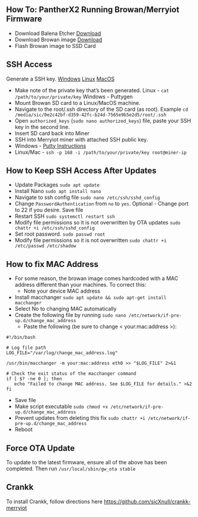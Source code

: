 ## How To: PantherX2 Running Browan/Merryiot Firmware

 - Download Balena Etcher
   [Download](https://etcher.balena.io/#download-etcher)
 - Download Browan image  [Download](https://github.com/sicXnull/pantherx2_merryiot/releases/tag/1.0)
 - Flash Browan image to SSD Card

## SSH Access

Generate a SSH key. 
[Windows](https://www.techtarget.com/searchsecurity/tutorial/How-to-use-PuTTY-for-SSH-key-based-authentication) 
[Linux](https://docs.oracle.com/en/cloud/cloud-at-customer/occ-get-started/generate-ssh-key-pair.html#GUID-8B9E7FCB-CEA3-4FB3-BF1A-FD3406A2432F) 
[MacOS](https://docs.tritondatacenter.com/public-cloud/getting-started/ssh-keys/generating-an-ssh-key-manually/manually-generating-your-ssh-key-in-mac-os-x) 

- Make note of the private key that’s been generated. Linux - `cat /path/to/your/private/key` Windows - Puttygen 
- Mount Browan SD card to a Linux/MacOS machine. 
- Navigate to the root/.ssh directory of the SD card (as root). Example `cd /media/sic/0e2c42bf-d359-42fc-b24d-7565e9b5e2d5/root/.ssh`
- Open `authorized_keys` (`sudo nano authorized_keys`) file, paste your SSH key in the second line. 
- Insert SD card back into Miner
- SSH into Merryiot miner with attached SSH public key. 
- Windows - [Putty Instructions](https://www.techtarget.com/searchsecurity/tutorial/How-to-use-PuTTY-for-SSH-key-based-authentication) 
- Linux/Mac - `ssh -p 168 -i /path/to/your/private/key root@miner-ip`


## How to Keep SSH Access After Updates

- Update Packages `sudo apt update` 
- Install Nano `sudo apt install nano`
- Navigate to ssh config file `sudo nano /etc/ssh/sshd_config` 
- Change `PasswordAuthentication` from `no` to `yes`. Optional - Change port to 22 if you desire. Save file
- Restart SSH `sudo systemctl restart ssh`
- Modify file permissions so it is not overwritten by OTA updates `sudo chattr +i /etc/ssh/sshd_config`
- Set root password. `sudo passwd root`
- Modify file permissions so it is not overwritten `sudo chattr +i /etc/passwd /etc/shadow`

## How to fix MAC Address

- For some reason, the browan image comes hardcoded with a MAC address different than your machines. To correct this:
  - Note your device MAC address
- Install macchanger `sudo apt update && sudo apt-get install macchanger`
- Select No to changing MAC automatically
- Create the following file by running `sudo nano /etc/network/if-pre-up.d/change_mac_address`
  - Paste the following (be sure to change < your:mac:address >):
 ``` #!/bin/bash
#!/bin/bash

# Log file path
LOG_FILE="/var/log/change_mac_address.log"

/usr/bin/macchanger -m your:mac:address eth0 >> "$LOG_FILE" 2>&1

# Check the exit status of the macchanger command
if [ $? -ne 0 ]; then
    echo "Failed to change MAC address. See $LOG_FILE for details." >&2
fi
```
- Save file
- Make script executable `sudo chmod +x /etc/network/if-pre-up.d/change_mac_address`
- Prevent updates from deleting this fix `sudo chattr +i /etc/network/if-pre-up.d/change_mac_address`
- Reboot

## Force OTA Update

To update to the latest firmware, ensure all of the above has been completed. Then run ``/usr/local/sbin/gw_ota stable``


## Crankk

To install Crankk, follow directions here https://github.com/sicXnull/crankk-merryiot
